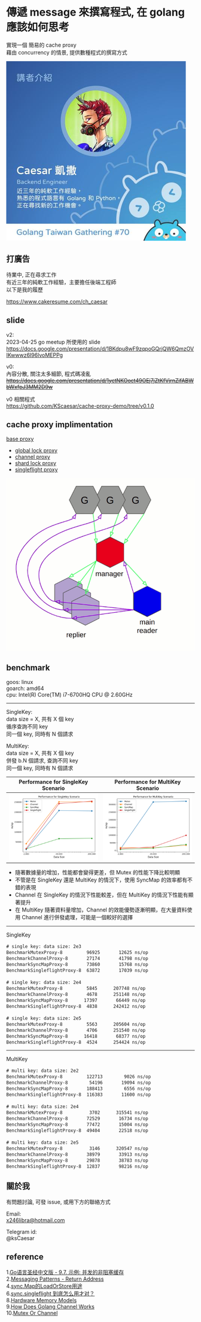 # 傳遞 message 來撰寫程式, 在 golang 應該如何思考

實現一個 簡易的 cache proxy  
藉由 concurrency 的情景, 提供數種程式的撰寫方式

![go meetup profile](./asset/go%20meetup%20profile.jpg)

## 打廣告  

待業中, 正在尋求工作  
有近三年的純軟工作經驗，主要擔任後端工程師  
以下是我的履歷  

<https://www.cakeresume.com/ch_caesar>  

## slide

v2:  
2023-04-25 go meetup 所使用的 slide  
<https://docs.google.com/presentation/d/1BKdpu8wF9zqpoGQrjQW6QmzOVIKwwwz6I96lvoMEPPg>

v0:  
內容分散, 關注太多細節, 程式碼凌亂  
~~<https://docs.google.com/presentation/d/1yctNKOoct49OEj7jZtKfVjrnZifABWbWxfpJ3MM2D9w>~~

v0 相關程式  
<https://github.com/KScaesar/cache-proxy-demo/tree/v0.1.0>

## cache proxy implimentation

[base proxy](./cache_proxy.go)

- [global lock proxy](./mutex_proxy.go)
- [channel proxy](./channel_proxy.go)
- [shard lock proxy](./syncMap_proxy.go)
- [singleflight proxy](./singleflight_proxy.go)

![channel impl data flow](./asset/channel%202.gif)

## benchmark

goos: linux  
goarch: amd64  
cpu: Intel(R) Core(TM) i7-6700HQ CPU @ 2.60GHz

---

SingleKey:  
data size = X, 共有 X 個 key  
循序查詢不同 key  
同一個 key, 同時有 N 個請求

MultiKey:  
data size = X, 共有 X 個 key  
併發 b.N 個請求, 查詢不同 key  
同一個 key, 同時有 N 個請求

| Performance for SingleKey Scenario                        | Performance for MultiKey Scenario                      |
|-----------------------------------------------------------|--------------------------------------------------------|
| ![ single key diagram](./asset/SingleKey_Performance.png) | ![multi key diagram](./asset/MultiKey_Performance.png) |

- 隨著數據量的增加，性能都會變得更差，但 Mutex 的性能下降比較明顯
- 不管是在 SingleKey 還是 MultiKey 的情況下，使用 SyncMap 的效率都有不錯的表現
- Channel 在 SingleKey 的情況下性能較差，但在 MultiKey 的情況下性能有顯著提升
- 在 MultiKey 隨著資料量增加，Channel 的效能優勢逐漸明顯，在大量資料使用 Channel 進行併發處理，可能是一個較好的選擇

---


SingleKey

```
# single key: data size: 2e3
BenchmarkMutexProxy-8         96925       12625 ns/op
BenchmarkChannelProxy-8       27174       41798 ns/op
BenchmarkSyncMapProxy-8       73860       15768 ns/op
BenchmarkSingleflightProxy-8  63872       17039 ns/op

# single key: data size: 2e4
BenchmarkMutexProxy-8         5845      207748 ns/op
BenchmarkChannelProxy-8       4678      251148 ns/op
BenchmarkSyncMapProxy-8      17397       66449 ns/op
BenchmarkSingleflightProxy-8  4838      242412 ns/op

# single key: data size: 2e5
BenchmarkMutexProxy-8         5563      205604 ns/op
BenchmarkChannelProxy-8       4706      251540 ns/op
BenchmarkSyncMapProxy-8      16418       68377 ns/op
BenchmarkSingleflightProxy-8  4524      254424 ns/op
```

---

MultiKey

```
# multi key: data size: 2e2
BenchmarkMutexProxy-8         122713        9026 ns/op
BenchmarkChannelProxy-8        54196       19094 ns/op
BenchmarkSyncMapProxy-8       188413        6556 ns/op
BenchmarkSingleflightProxy-8  116383       11600 ns/op

# multi key: data size: 2e4
BenchmarkMutexProxy-8          3702      315541 ns/op
BenchmarkChannelProxy-8       72529       16734 ns/op
BenchmarkSyncMapProxy-8       77472       15004 ns/op
BenchmarkSingleflightProxy-8  49404       22518 ns/op

# multi key: data size: 2e5
BenchmarkMutexProxy-8          3146      320547 ns/op
BenchmarkChannelProxy-8       38979       33913 ns/op
BenchmarkSyncMapProxy-8       29878       38783 ns/op
BenchmarkSingleflightProxy-8  12837       98216 ns/op
```

## 關於我

有問題討論, 可發 issue, 或用下方的聯絡方式

Email:  
x246libra@hotmail.com

Telegram id:  
@ksCaesar

## reference

1.[Go语言圣经中文版 - 9.7. 示例: 并发的非阻塞缓存](https://github.com/gopl-zh/gopl-zh.github.com/blob/master/ch9/ch9-07.md?fbclid=IwAR0sVeVwXrDVxT0Ozh0vcSTxVJV-scl_ZA-vCDFkJE9HqiyRBDkSrnOpWc8)  
2.[Messaging Patterns - Return Address](https://www.enterpriseintegrationpatterns.com/patterns/messaging/ReturnAddress.html)  
4.[sync.Map的LoadOrStore用途](https://xnum.github.io/2018/11/syncmap-loadorstore/)  
6.[sync.singleflight 到底怎么用才对？](https://www.cyningsun.com/01-11-2021/golang-concurrency-singleflight.html)  
8.[Hardware Memory Models](https://research.swtch.com/hwmm)  
9.[How Does Golang Channel Works](https://levelup.gitconnected.com/how-does-golang-channel-works-6d66acd54753)  
10.[Mutex Or Channel](https://github.com/golang/go/wiki/MutexOrChannel)  
